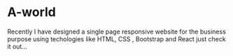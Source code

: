 # A-world
Recently I have designed a single page responsive website for the business purpose using techologies like HTML, CSS , Bootstrap and React just check it out...
